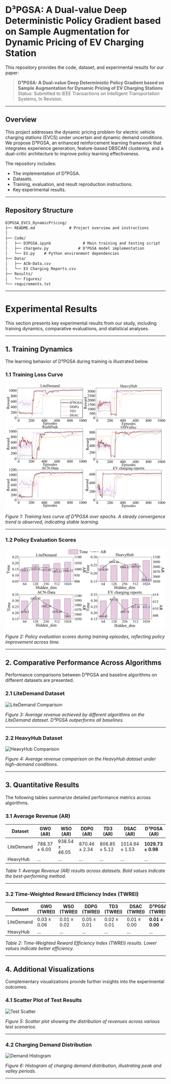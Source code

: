 # D³PGSA: A Dual-value Deep Deterministic Policy Gradient based on Sample Augmentation for Dynamic Pricing of EV Charging Station

This repository provides the code, dataset, and experimental results for our paper:

> **D³PGSA: A Dual-value Deep Deterministic Policy Gradient based on Sample Augmentation for Dynamic Pricing of EV Charging Stations**  
> Status: Submitted to IEEE Transactions on Intelligent Transportation Systems, In Revision.

---

## Overview

This project addresses the dynamic pricing problem for electric vehicle charging stations (EVCS) under uncertain and dynamic demand conditions.  
We propose D³PGSA, an enhanced reinforcement learning framework that integrates experience generation, feature-based DBSCAN clustering, and a dual-critic architecture to improve policy learning effectiveness.

The repository includes:
- The implementation of D³PGSA.
- Datasets.
- Training, evaluation, and result reproduction instructions.
- Key experimental results.

---

## Repository Structure

```text
D3PGSA_EVCS_DynamicPricing/
├── README.md               # Project overview and instructions
│   
├── Code/
│   ├── D3PGSA.ipynb              # Main training and testing script
│   ├── chargenv.py             # D³PGSA model implementation
│   └── EV.py    # Python environment dependencies
├── Data/
│   ├── ACN-Data.csv               
│   └── EV Charging Reports.csv           
├── Results/
│   └── Figures/                
└── requirements.txt
```
---

# Experimental Results

This section presents key experimental results from our study, including training dynamics, comparative evaluations, and statistical analyses.

---

## 1. Training Dynamics

The learning behavior of D³PGSA during training is illustrated below.

### 1.1 Training Loss Curve

![Training Loss](Images/8.png)

*Figure 1: Training loss curve of D³PGSA over epochs. A steady convergence trend is observed, indicating stable learning.*

---

### 1.2 Policy Evaluation Scores

![Policy Evaluation](Results/Figures/9.png)

*Figure 2: Policy evaluation scores during training episodes, reflecting policy improvement across time.*

---

## 2. Comparative Performance Across Algorithms

Performance comparisons between D³PGSA and baseline algorithms on different datasets are presented.

### 2.1 LiteDemand Dataset

![LiteDemand Comparison](Results/figures/litedemand_bar.png)

*Figure 3: Average revenue achieved by different algorithms on the LiteDemand dataset. D³PGSA outperforms all baselines.*

---

### 2.2 HeavyHub Dataset

![HeavyHub Comparison](Results/figures/heavyhub_bar.png)

*Figure 4: Average revenue comparison on the HeavyHub dataset under high-demand conditions.*

---

## 3. Quantitative Results

The following tables summarize detailed performance metrics across algorithms.

### 3.1 Average Revenue (AR)

| Dataset        | GWO (AR)        | WSO (AR)        | DDPG (AR)       | TD3 (AR)        | DSAC (AR)       | D³PGSA (AR)         |
|----------------|-----------------|-----------------|-----------------|-----------------|-----------------|---------------------|
| LiteDemand     | 788.37 ± 6.00    | 938.54 ± 46.05   | 870.46 ± 2.34    | 806.85 ± 5.12    | 1014.94 ± 1.53   | **1029.73 ± 0.98**   |
| HeavyHub       | ...             | ...             | ...             | ...             | ...             | ...                 |

*Table 1: Average Revenue (AR) results across datasets. Bold values indicate the best-performing method.*

---

### 3.2 Time-Weighted Reward Efficiency Index (TWREI)

| Dataset        | GWO (TWREI) | WSO (TWREI) | DDPG (TWREI) | TD3 (TWREI) | DSAC (TWREI) | D³PGSA (TWREI)     |
|----------------|-------------|-------------|-------------|-------------|-------------|--------------------|
| LiteDemand     | 0.03 ± 0.06  | 0.01 ± 0.02  | 0.05 ± 0.01  | 0.02 ± 0.01  | 0.01 ± 0.00  | **0.01 ± 0.00**    |
| HeavyHub       | ...         | ...         | ...         | ...         | ...         | ...                |

*Table 2: Time-Weighted Reward Efficiency Index (TWREI) results. Lower values indicate better efficiency.*

---

## 4. Additional Visualizations

Complementary visualizations provide further insights into the experimental outcomes.

### 4.1 Scatter Plot of Test Results

![Test Scatter](Results/figures/test_scatter.png)

*Figure 5: Scatter plot showing the distribution of revenues across various test scenarios.*

---

### 4.2 Charging Demand Distribution

![Demand Histogram](Results/figures/demand_histogram.png)

*Figure 6: Histogram of charging demand distribution, illustrating peak and valley periods.*

---
